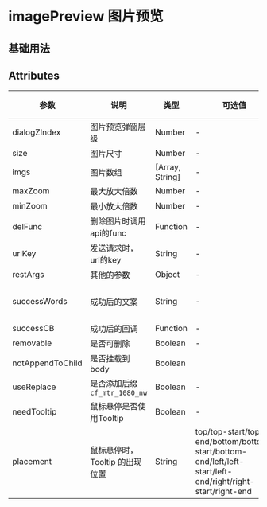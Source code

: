 # imagePreview 图片预览

## 基础用法
<imagePreview/>

## Attributes

| 参数  | 说明  | 类型  | 可选值 | 默认值  |
|---|---|---|---|---|
|dialogZIndex  | 图片预览弹窗层级  | Number  | -  | 1999  |
|size  | 图片尺寸  |  Number | -  | 50  |
|imgs |  图片数组 |  [Array, String]  |  -   |  ''  |
|maxZoom |  最大放大倍数 |  Number  |   -  |  4  |
|minZoom |  最小放大倍数 |  Number  |   -  |  0.5  |
|delFunc |  删除图片时调用api的func |  Function  |  -   |  -  |
|urlKey |  发送请求时，url的key |  String  |  -   |  src  |
|restArgs | 其他的参数  |  Object  |  -   |  {}  |
|successWords |  成功后的文案 |   String |  -   |  删除成功！  |
|successCB | 成功后的回调  |  Function  |  -   |  -  |
|removable |  是否可删除 |  Boolean  |   -  |   false |
|notAppendToChild | 是否挂载到body  |  Boolean  |     | false   |
|useReplace | 是否添加后缀`cf_mtr_1080_nw`  |  Boolean  |  -   |  true  |
|needTooltip |  鼠标悬停是否使用Tooltip |  Boolean  |  -   |  false  |
|placement | 鼠标悬停时，Tooltip 的出现位置  |  String  |  top/top-start/top-end/bottom/bottom-start/bottom-end/left/left-start/left-end/right/right-start/right-end   |  left  |
